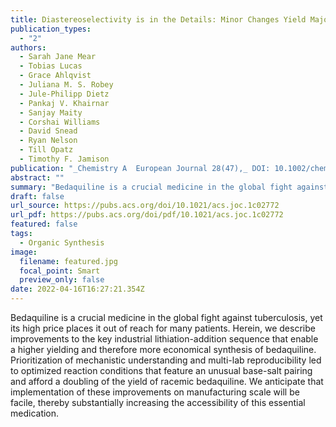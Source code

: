 ```yaml
---
title: Diastereoselectivity is in the Details: Minor Changes Yield Major Improvements to the Synthesis of Bedaquiline
publication_types:
  - "2"
authors:
  - Sarah Jane Mear
  - Tobias Lucas
  - Grace Ahlqvist
  - Juliana M. S. Robey
  - Jule-Philipp Dietz
  - Pankaj V. Khairnar
  - Sanjay Maity
  - Corshai Williams
  - David Snead
  - Ryan Nelson
  - Till Opatz
  - Timothy F. Jamison
publication: "_Chemistry A  European Journal 28(47),_ DOI: 10.1002/chem.202201311"
abstract: ""
summary: "Bedaquiline is a crucial medicine in the global fight against tuberculosis, yet its high price places it out of reach for many patients. Herein, we describe improvements to the key industrial lithiation-addition sequence that enable a higher yielding and therefore more economical synthesis of bedaquiline. Prioritization of mechanistic understanding and multi-lab reproducibility led to optimized reaction conditions that feature an unusual base-salt pairing and afford a doubling of the yield of racemic bedaquiline. We anticipate that implementation of these improvements on manufacturing scale will be facile, thereby substantially increasing the accessibility of this essential medication."
draft: false
url_source: https://pubs.acs.org/doi/10.1021/acs.joc.1c02772
url_pdf: https://pubs.acs.org/doi/pdf/10.1021/acs.joc.1c02772
featured: false
tags:
  - Organic Synthesis
image:
  filename: featured.jpg
  focal_point: Smart
  preview_only: false
date: 2022-04-16T16:27:21.354Z
---
```

  Bedaquiline is a crucial medicine in the global fight against tuberculosis, yet its high price places it out of reach for many patients. Herein, we describe improvements to the key industrial lithiation-addition sequence that enable a higher yielding and therefore more economical synthesis of bedaquiline. Prioritization of mechanistic understanding and multi-lab reproducibility led to optimized reaction conditions that feature an unusual base-salt pairing and afford a doubling of the yield of racemic bedaquiline. We anticipate that implementation of these improvements on manufacturing scale will be facile, thereby substantially increasing the accessibility of this essential medication.
